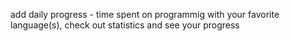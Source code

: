 add daily progress - time spent on programmig with your favorite language(s), check out statistics and see your progress
